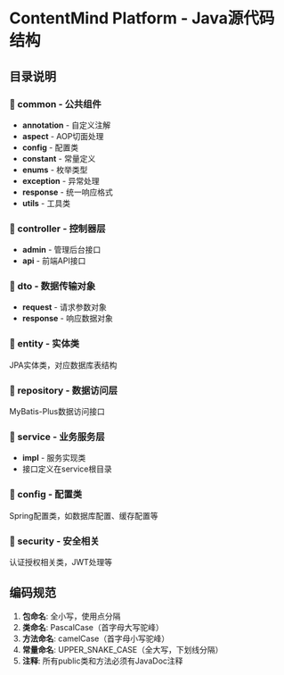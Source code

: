 # ContentMind Platform - Java源代码结构

## 目录说明

### 📁 common - 公共组件
- **annotation** - 自定义注解
- **aspect** - AOP切面处理
- **config** - 配置类
- **constant** - 常量定义
- **enums** - 枚举类型
- **exception** - 异常处理
- **response** - 统一响应格式
- **utils** - 工具类

### 📁 controller - 控制器层
- **admin** - 管理后台接口
- **api** - 前端API接口

### 📁 dto - 数据传输对象
- **request** - 请求参数对象
- **response** - 响应数据对象

### 📁 entity - 实体类
JPA实体类，对应数据库表结构

### 📁 repository - 数据访问层
MyBatis-Plus数据访问接口

### 📁 service - 业务服务层
- **impl** - 服务实现类
- 接口定义在service根目录

### 📁 config - 配置类
Spring配置类，如数据库配置、缓存配置等

### 📁 security - 安全相关
认证授权相关类，JWT处理等

## 编码规范

1. **包命名**: 全小写，使用点分隔
2. **类命名**: PascalCase（首字母大写驼峰）
3. **方法命名**: camelCase（首字母小写驼峰）
4. **常量命名**: UPPER_SNAKE_CASE（全大写，下划线分隔）
5. **注释**: 所有public类和方法必须有JavaDoc注释